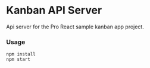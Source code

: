 Kanban API Server
=================

Api server for the Pro React sample kanban app project.

### Usage

```
npm install
npm start
```
